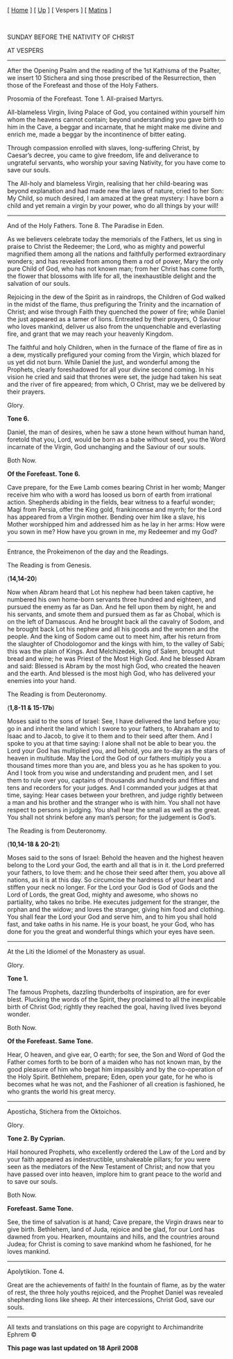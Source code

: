 \[ [Home](index.md) \] \[ [Up](sunbefnat.md) \] \[ Vespers \] \[ [Matins](sunbefnatM.md) \]

 

SUNDAY BEFORE THE NATIVITY OF CHRIST

AT VESPERS

****

After the Opening Psalm and the reading of the 1st Kathisma of the Psalter, we insert 10 Stichera and sing those prescribed of the Resurrection, then those of the Forefeast and those of the Holy Fathers.

Prosomia of the Forefeast. Tone 1.
All-praised Martyrs.

All-blameless Virgin, living Palace of God, you contained within yourself him whom the heavens cannot contain; beyond understanding you gave birth to him in the Cave, a beggar and incarnate, that he might make me divine and enrich me, made a beggar by the incontinence of bitter eating.

Through compassion enrolled with slaves, long-suffering Christ, by Caesar’s decree, you came to give freedom, life and deliverance to ungrateful servants, who worship your saving Nativity, for you have come to save our souls.

The All-holy and blameless Virgin, realising that her child-bearing was beyond explanation and had made new the laws of nature, cried to her Son: My Child, so much desired, I am amazed at the great mystery: I have born a child and yet remain a virgin by your power, who do all things by your will!

****

And of the Holy Fathers. Tone 8. The Paradise in Eden.

As we believers celebrate today the memorials of the Fathers, let us sing in praise to Christ the Redeemer; the Lord, who as mighty and powerful magnified them among all the nations and faithfully performed extraordinary wonders; and has revealed from among them a rod of power, Mary the only pure Child of God, who has not known man; from her Christ has come forth, the flower that blossoms with life for all, the inexhaustible delight and the salvation of our souls.

Rejoicing in the dew of the Spirit as in raindrops, the Children of God walked in the midst of the flame, thus prefiguring the Trinity and the incarnation of Christ; and wise through Faith they quenched the power of fire; while Daniel the just appeared as a tamer of lions. Entreated by their prayers, O Saviour who loves mankind, deliver us also from the unquenchable and everlasting fire, and grant that we may reach your heavenly Kingdom.

The faithful and holy Children, when in the furnace of the flame of fire as in a dew, mystically prefigured your coming from the Virgin, which blazed for us yet did not burn. While Daniel the just, and wonderful among the Prophets, clearly foreshadowed for all your divine second coming. In his vision he cried and said that thrones were set, the judge had taken his seat and the river of fire appeared; from which, O Christ, may we be delivered by their prayers.

Glory.

**Tone 6.**

Daniel, the man of desires, when he saw a stone hewn without human hand, foretold that you, Lord, would be born as a babe without seed, you the Word incarnate of the Virgin, God unchanging and the Saviour of our souls.

Both Now.

**Of the Forefeast. Tone 6.**

Cave prepare, for the Ewe Lamb comes bearing Christ in her womb; Manger receive him who with a word has loosed us born of earth from irrational action. Shepherds abiding in the fields, bear witness to a fearful wonder; Magi from Persia, offer the King gold, frankincense and myrrh; for the Lord has appeared from a Virgin mother. Bending over him like a slave, his Mother worshipped him and addressed him as he lay in her arms: How were you sown in me? How have you grown in me, my Redeemer and my God?

****

Entrance, the Prokeimenon of the day and the Readings.

The Reading is from Genesis.

(**14,14-20**)

Now when Abram heard that Lot his nephew had been taken captive, he numbered his own home-born servants three hundred and eighteen, and pursued the enemy as far as Dan. And he fell upon them by night, he and his servants, and smote them and pursued them as far as Chobal, which is on the left of Damascus. And he brought back all the cavalry of Sodom, and he brought back Lot his nephew and all his goods and the women and the people. And the king of Sodom came out to meet him, after his return from the slaughter of Chodologomor and the kings with him, to the valley of Sabi; this was the plain of Kings. And Melchizedek, king of Salem, brought out bread and wine; he was Priest of the Most High God. And he blessed Abram and said: Blessed is Abram by the most high God, who created the heaven and the earth. And blessed is the most high God, who has delivered your enemies into your hand.

The Reading is from Deuteronomy.

(**1,8-11 & 15-17b**)

Moses said to the sons of Israel: See, I have delivered the land before you; go in and inherit the land which I swore to your fathers, to Abraham and to Isaac and to Jacob, to give it to them and to their seed after them. And I spoke to you at that time saying: I alone shall not be able to bear you. the Lord your God has multiplied you, and behold, you are to-day as the stars of heaven in multitude. May the Lord the God of our fathers multiply you a thousand times more than you are, and bless you as he has spoken to you. And I took from you wise and understanding and prudent men, and I set them to rule over you, captains of thousands and hundreds and fifties and tens and recorders for your judges. And I commanded your judges at that time, saying: Hear cases between your brethren, and judge rightly between a man and his brother and the stranger who is with him. You shall not have respect to persons in judging. You shall hear the small as well as the great. You shall not shrink before any man’s person; for the judgement is God’s.

The Reading is from Deuteronomy.

(**10,14-18 & 20-21**)

Moses said to the sons of Israel: Behold the heaven and the highest heaven belong to the Lord your God, the earth and all that is in it. the Lord preferred your fathers, to love them: and he chose their seed after them, you above all nations, as it is at this day. So circumcise the hardness of your heart and stiffen your neck no longer. For the Lord your God is God of Gods and the Lord of Lords, the great God, mighty and awesome, who shows no partiality, who takes no bribe. He executes judgement for the stranger, the orphan and the widow; and loves the stranger, giving him food and clothing. You shall fear the Lord your God and serve him, and to him you shall hold fast, and take oaths in his name. He is your boast, he your God, who has done for you the great and wonderful things which your eyes have seen.

****

At the Liti the Idiomel of the Monastery as usual.

Glory.

**Tone 1.**

The famous Prophets, dazzling thunderbolts of inspiration, are for ever blest. Plucking the words of the Spirit, they proclaimed to all the inexplicable birth of Christ God; rightly they reached the goal, having lived lives beyond wonder.

Both Now.

**Of the Forefeast. Same Tone.**

Hear, O heaven, and give ear, O earth; for see, the Son and Word of God the Father comes forth to be born of a maiden who has not known man, by the good pleasure of him who begat him impassibly and by the co-operation of the Holy Spirit. Bethlehem, prepare; Eden, open your gate, for he who is becomes what he was not, and the Fashioner of all creation is fashioned, he who grants the world his great mercy.

****

Aposticha, Stichera from the Oktoichos.

Glory.

**Tone 2. By Cyprian.**

Hail honoured Prophets, who excellently ordered the Law of the Lord and by your faith appeared as indestructible, unshakeable pillars; for you were seen as the mediators of the New Testament of Christ; and now that you have passed over into heaven, implore him to grant peace to the world and to save our souls.

Both Now.

**Forefeast. Same Tone.**

See, the time of salvation is at hand; Cave prepare, the Virgin draws near to give birth. Bethlehem, land of Juda, rejoice and be glad, for our Lord has dawned from you. Hearken, mountains and hills, and the countries around Judea; for Christ is coming to save mankind whom he fashioned, for he loves mankind.

****

Apolytikion. Tone 4.

Great are the achievements of faith! In the fountain of flame, as by the water of rest, the three holy youths rejoiced, and the Prophet Daniel was revealed shepherding lions like sheep. At their intercessions, Christ God, save our souls.

------------------------------------------------------------------------

All texts and translations on this page are copyright to
Archimandrite Ephrem ©

**This page was last updated on 18 April 2008**
